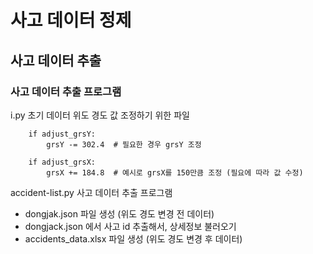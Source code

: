 # 사고 데이터 정제

## 사고 데이터 추출

### 사고 데이터 추출 프로그램



i.py
초기 데이터
위도 경도 값 조정하기 위한 파일
```
    if adjust_grsY:
        grsY -= 302.4  # 필요한 경우 grsY 조정

    if adjust_grsX:
        grsX += 184.8  # 예시로 grsX를 150만큼 조정 (필요에 따라 값 수정)
```


accident-list.py
사고 데이터 추출 프로그램
- dongjak.json 파일 생성 (위도 경도 변경 전 데이터)
- dongjack.json 에서 사고 id 추출해서, 상세정보 불러오기
- accidents_data.xlsx 파일 생성 (위도 경도 변경 후 데이터)



